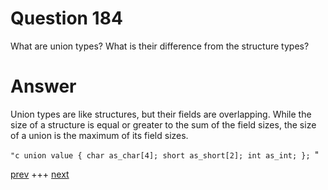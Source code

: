 
# Question 184



What are union types? What is their difference from the structure types?


# Answer



Union types are like structures, but their fields are overlapping. While the
size of a structure is equal or greater to the sum of the field sizes,
the size of a union is the maximum of its field sizes.

`"c
union value {
    char as_char[4];
    short as_short[2];
    int as_int;
    };
`"


[prev](183.md) +++ [next](185.md)
